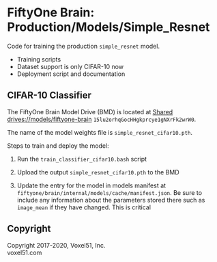 # FiftyOne Brain: Production/Models/Simple_Resnet

Code for training the production `simple_resnet` model.

-   Training scripts
-   Dataset support is only CIFAR-10 now
-   Deployment script and documentation

## CIFAR-10 Classifier

The FiftyOne Brain Model Drive (BMD) is located at
[Shared drives://models/fiftyone-brain](https://drive.google.com/drive/u/1/folders/15lu2orhqGocHHgkprcye1gNXrFk2wrW0)
`15lu2orhqGocHHgkprcye1gNXrFk2wrW0`.

The name of the model weights file is `simple_resnet_cifar10.pth`.

Steps to train and deploy the model:

1. Run the `train_classifier_cifar10.bash` script

2. Upload the output `simple_resnet_cifar10.pth` to the BMD

3. Update the entry for the model in models manifest at
   `fiftyone/brain/internal/models/cache/manifest.json`. Be sure to include any
   information about the parameters stored there such as `image_mean` if they
   have changed. This is critical

## Copyright

Copyright 2017-2020, Voxel51, Inc.<br> voxel51.com
